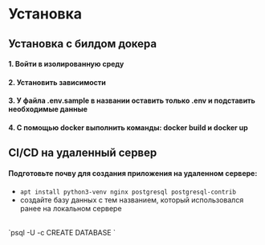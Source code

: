 # Установка
## Установка с билдом докера

#### 1. Войти в изолированную среду
#### 2. Установить зависимости
#### 3. У файла .env.sample в названии оставить только .env и подставить необходимые данные 
#### 4. С помощью docker выполнить команды: docker build и docker up

## CI/CD на удаленный сервер
#### Подготовьте почву для создания приложения на удаленном сервере:

- `apt install python3-venv nginx postgresql postgresql-contrib`
- создайте базу данных с тем названием, который использовался ранее на локальном сервере
<br>
`psql -U <USER> -c CREATE DATABASE <DB_NAME>`